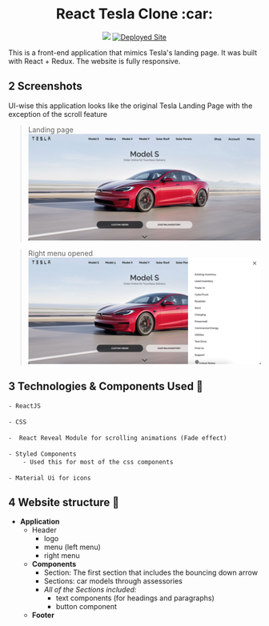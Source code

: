 <div align="center">
<h1>React Tesla Clone :car: </h1>

![](https://img.shields.io/github/languages/top/nanifour/tesla-clone?style=for-the-badge)  [![Deployed Site](https://img.shields.io/badge/Demo-informational?style=for-the-badge&logo=github)](https://nanifour.github.io/tesla-clone/)
</div>

This is a front-end application that mimics Tesla's landing page. It was built with React + Redux. The website is fully responsive.

## 2 Screenshots

UI-wise this application looks like the original Tesla Landing Page with the exception of the scroll feature
>Landing page
![ScreenShot](src/assets/images/tesla-home.png)

>Right menu opened
![ScreenShot](src/assets/images/right-menu.png)


## 3 Technologies & Components Used :toolbox:

    - ReactJS
    
    - CSS 

    -  React Reveal Module for scrolling animations (Fade effect)
 
    - Styled Components 
        - Used this for most of the css components

    - Material Ui for icons
        



## 4 Website structure :construction_worker:

 - **Application**
    - Header
        - logo
        - menu (left menu)
        - right menu
    - **Components**
        - Section: The first section that includes the bouncing down arrow
        - Sections: car models through assessories 
        - *All of the Sections included:*
            - text components (for headings and paragraphs)
            - button component 
    - **Footer** 



